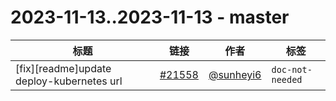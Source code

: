 # 2023-11-13..2023-11-13 - master
| 标题 | 链接 | 作者 | 标签 |
| - | :--: | :--: | - |
| [fix][readme]update deploy-kubernetes url | [#21558](https://github.com/apache/pulsar/pull/21558) | [@sunheyi6](https://github.com/sunheyi6) | `doc-not-needed`  | 
